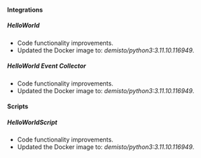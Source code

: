 #### Integrations

##### HelloWorld
- Code functionality improvements.
- Updated the Docker image to: *demisto/python3:3.11.10.116949*.

##### HelloWorld Event Collector
- Code functionality improvements.
- Updated the Docker image to: *demisto/python3:3.11.10.116949*.

#### Scripts

##### HelloWorldScript
- Code functionality improvements.
- Updated the Docker image to: *demisto/python3:3.11.10.116949*.
